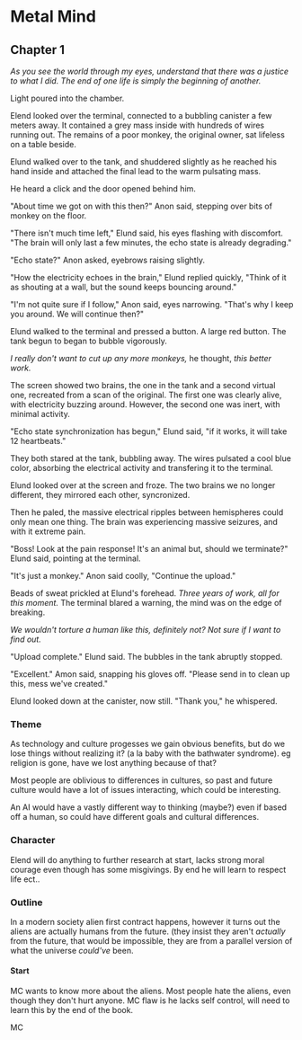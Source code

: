 

# Metal Mind

## Chapter 1

*As you see the world through my eyes, understand that there was a justice to what I did. The end of one life is simply the beginning of another.*

Light poured into the chamber. 

Elend looked over the terminal, connected to a bubbling canister a few meters away. It contained a grey mass inside with hundreds of wires running out. The remains of a poor monkey, the original owner, sat lifeless on a table beside. 

Elund walked over to the tank, and shuddered slightly as he reached his hand inside and attached the final lead to the warm pulsating mass.

He heard a click and the door opened behind him.

"About time we got on with this then?" Anon said, stepping over bits of monkey on the floor.

"There isn't much time left," Elund said, his eyes flashing with discomfort. "The brain will only last a few minutes, the echo state is already degrading."

"Echo state?" Anon asked, eyebrows raising slightly.

"How the electricity echoes in the brain," Elund replied quickly, "Think of it as shouting at a wall, but the sound keeps bouncing around."

"I'm not quite sure if I follow," Anon said, eyes narrowing. "That's why I keep you around. We will continue then?"

Elund walked to the terminal and pressed a button. A large red button. The tank begun to began to bubble vigorously. 

*I really don't want to cut up any more monkeys,* he thought, *this better work.*

The screen showed two brains, the one in the tank and a second virtual one, recreated from a scan of the original. The first one was clearly alive, with electricity buzzing around. However, the second one was inert, with minimal activity.

"Echo state synchronization has begun," Elund said, "if it works, it will take 12 heartbeats."

They both stared at the tank, bubbling away. The wires pulsated a cool blue color, absorbing the electrical activity and transfering it to the terminal.

Elund looked over at the screen and froze. The two brains we no longer different, they mirrored each other, syncronized.

Then he paled, the massive electrical ripples between hemispheres could only mean one thing. The brain was experiencing massive seizures, and with it extreme pain.

"Boss! Look at the pain response! It's an animal but, should we terminate?" Elund said, pointing at the terminal.

"It's just a monkey." Anon said coolly, "Continue the upload."

Beads of sweat prickled at Elund's forehead. *Three years of work, all for this moment.* The terminal blared a warning, the mind was on the edge of breaking.

*We wouldn't torture a human like this, definitely not? Not sure if I want to find out.*

"Upload complete." Elund said. The bubbles in the tank abruptly stopped.

"Excellent." Amon said, snapping his gloves off. "Please send in to clean up this, mess we've created."

Elund looked down at the canister, now still. "Thank you," he whispered.


### Theme 
As technology and culture progesses we gain obvious benefits, but do we lose things without realizing it? (a la baby with the bathwater syndrome). eg religion is gone, have we lost anything because of that?

Most people are oblivious to differences in cultures, so past and future culture would have a lot of issues interacting, which could be interesting.

An AI would have a vastly different way to thinking (maybe?) even if based off a human, so could have different goals and cultural differences.

### Character
Elend will do anything to further research at start, lacks strong moral courage even though has some misgivings. By end he will learn to respect life ect.. 


### Outline
In a modern society alien first contract happens, however it turns out the aliens are actually humans from the future. (they insist they aren't *actually* from the future, that would be impossible, they are from a parallel version of what the universe *could've* been.

#### Start
MC wants to know more about the aliens. Most people hate the aliens, even though they don't hurt anyone. MC flaw is he lacks self control, will need to learn this by the end of the book. 

MC 